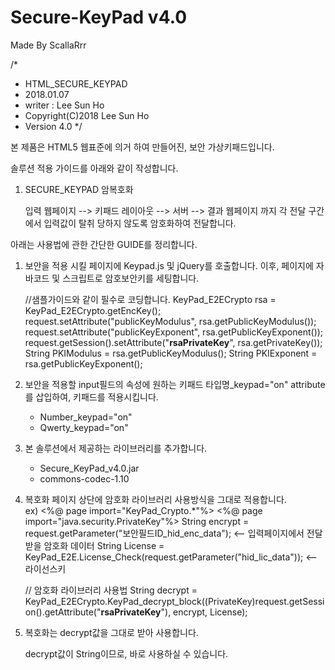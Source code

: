 # Secure-KeyPad v4.0
Made By ScallaRrr

/*
 * HTML_SECURE_KEYPAD
 * 2018.01.07
 * writer : Lee Sun Ho
 * Copyright(C)2018 Lee Sun Ho
 * Version 4.0
 */

본 제품은 HTML5 웹표준에 의거 하여 만들어진, 보안 가상키패드입니다.

솔루션 적용 가이드를 아래와 같이 작성합니다.

1) SECURE_KEYPAD 암복호화
   
   입력 웹페이지 --> 키패드 레이아웃 --> 서버 --> 결과 웹페이지 까지 각 전달 구간에서 입력값이 탈취 당하지 않도록 암호화하여 전달합니다.

아래는 사용법에 관한 간단한 GUIDE를 정리합니다.

1) 보안을 적용 시킬 페이지에 Keypad.js 및 jQuery를 호출합니다.
   이후, 페이지에 자바코드 및 스크립트로 암호보안키를 세팅합니다.

   //샘플가이드와 같이 필수로 코딩합니다.
   KeyPad_E2ECrypto rsa = KeyPad_E2ECrypto.getEncKey();
   request.setAttribute("publicKeyModulus", rsa.getPublicKeyModulus());
   request.setAttribute("publicKeyExponent", rsa.getPublicKeyExponent());
   request.getSession().setAttribute("__rsaPrivateKey__", rsa.getPrivateKey()); 
   String PKIModulus = rsa.getPublicKeyModulus();
   String PKIExponent = rsa.getPublicKeyExponent();

   <script src="Keypad/js/Keypad.js" type="text/javascript"></script>
   <script src="Keypad/js/jQuery-1.7.2.min.js" type="text/javascript"></script>
   <script>
   //공개키 기반의 모듈값을 세팅
   var PKIModulus = '<%=PKIModulus%>';
   var PKIExponent = '<%=PKIExponent%>';
   </script>

2) 보안을 적용할 input필드의 속성에 원하는 키패드 타입명_keypad="on" attribute를 삽입하여, 키패드를 적용시킵니다.
   - Number_keypad="on"
   - Qwerty_keypad="on"

3) 본 솔루션에서 제공하는 라이브러리를 추가합니다.
   - Secure_KeyPad_v4.0.jar
   - commons-codec-1.10 

4) 복호화 페이지 상단에 암호화 라이브러리 사용방식을 그대로 적용합니다.  
ex) <%@ page import="KeyPad_Crypto.*"%>
    <%@ page import="java.security.PrivateKey"%>
    String encrypt = request.getParameter("보안필드ID_hid_enc_data"); <-- 입력페이지에서 전달받을 암호화 데이터
    String License = KeyPad_E2E.License_Check(request.getParameter("hid_lic_data")); <-- 라이선스키

    // 암호화 라이브러리 사용법
    String decrypt = KeyPad_E2ECrypto.KeyPad_decrypt_block((PrivateKey)request.getSession().getAttribute("__rsaPrivateKey__"), encrypt, License);

5) 복호화는 decrypt값을 그대로 받아 사용합니다.
   
   decrypt값이 String이므로, 바로 사용하실 수 있습니다.
